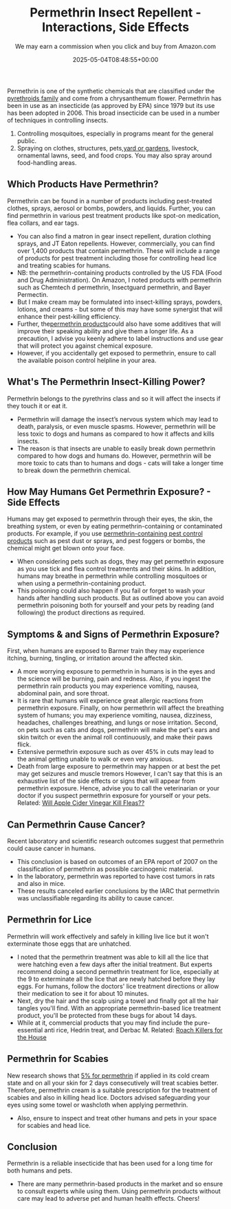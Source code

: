 ﻿---
author: We may earn a commission when you click and buy from Amazon.com
layout: post
title: Permethrin Insect Repellent - Interactions, Side Effects
date: '2025-05-04T08:48:55+00:00'
categories:
- Fleas
- Guide
tags: []
slug: /permethrin/
lastmod: 2025-05-07T12:21:28+03:00
---

Permethrin is one of the synthetic chemicals that are classified under the
[pyrethroids family](https://www.epa.gov/ingredients-used-pesticide-products/registration-review-pyrethrins-and-pyrethroids)
and come from a chrysanthemum flower.
Permethrin has been in use as an insecticide (as approved by EPA) since 1979 but its use has been adopted in 2006.
This broad insecticide can be used in a number of techniques in controlling insects.
1. Controlling mosquitoes, especially in programs meant for the general public.
2. Spraying on clothes, structures, pets,[yard or gardens](https://pestpolicy.com/best-flea-spray-for-yard/), livestock, ornamental lawns, seed, and food crops.
You may also spray around food-handling areas.
## Which Products Have Permethrin?
Permethrin can be found in a number of products including pest-treated clothes, sprays, aerosol or bombs, powders, and liquids.
Further, you can find permethrin in various pest treatment products like spot-on medication, flea collars, and ear tags.
- You can also find a matron in gear insect repellent, duration clothing sprays, and JT Eaton repellents.
However, commercially, you can find over 1,400 products that contain permethrin.
These will include a range of products for pest treatment including those for controlling head lice and treating scabies for humans.
- NB: the permethrin-containing products controlled by the US FDA (Food and Drug Administration).
On Amazon, I noted products with permethrin such as Chemtech d permethrin, Insectguard permethrin, and Bayer Permectin.
- But I make cream may be formulated into insect-killing sprays, powders, lotions, and creams - but some of this may have some synergist that will enhance their pest-killing efficiency.
- Further, the[permethrin products](https://pestpolicy.com/best-fogger-for-fleas/)could also have some additives that will improve their speaking ability and give them a longer life.
As a precaution, I advise you keenly adhere to label instructions and use gear that will protect you against chemical exposure.
- However, if you accidentally get exposed to permethrin, ensure to call the available poison control helpline in your area.
## What's The Permethrin Insect-Killing Power?
Permethrin belongs to the pyrethrins class and so it will affect the insects if they touch it or eat it.
- Permethrin will damage the insect’s nervous system which may lead to death, paralysis, or even muscle spasms.
However, permethrin will be less toxic to dogs and humans as compared to how it affects and kills insects.
- The reason is that insects are unable to easily break down permethrin compared to how dogs and humans do.
However, permethrin will be more toxic to cats than to humans and dogs - cats will take a longer time to break down the permethrin chemical.
## How May Humans Get Permethrin Exposure? - Side Effects
Humans may get exposed to permethrin through their eyes, the skin, the breathing system, or even by eating permethrin-containing or contaminated products.
For example, if you use
[permethrin-containing pest control products](https://pestpolicy.com/best-flea-treatment-for-cats/)
such as pest dust or sprays, and pest foggers or bombs, the chemical might get blown onto your face.
- When considering pets such as dogs, they may get permethrin exposure as you use tick and flea control treatments and their skins.
In addition, humans may breathe in permethrin while controlling mosquitoes or when using a permethrin-containing product.
- This poisoning could also happen if you fail or forget to wash your hands after handling such products.
But as outlined above you can avoid permethrin poisoning both for yourself and your pets by reading (and following) the product directions as required.
## Symptoms & and Signs of Permethrin Exposure?
First, when humans are exposed to Barmer train they may experience itching, burning, tingling, or irritation around the affected skin.
- A more worrying exposure to permethrin in humans is in the eyes and the science will be burning, pain and redness.
Also, if you ingest the permethrin rain products you may experience vomiting, nausea, abdominal pain, and sore throat.
- It is rare that humans will experience great allergic reactions from permethrin exposure.
Finally, on how permethrin will affect the breathing system of humans; you may experience vomiting, nausea, dizziness, headaches, challenges breathing, and lungs or nose irritation.
Second, on pets such as cats and dogs, permethrin will make the pet's ears and skin twitch or even the animal roll continuously, and make their paws flick.
- Extensive permethrin exposure such as over 45% in cuts may lead to the animal getting unable to walk or even very anxious.
- Death from large exposure to permethrin may happen or at best the pet may get seizures and muscle tremors
However, I can't say that this is an exhaustive list of the side effects or signs that will appear from permethrin exposure.
Hence, advise you to call the veterinarian or your doctor if you suspect permethrin exposure for yourself or your pets.
Related:
[Will Apple Cider Vinegar Kill Fleas??](https://pestpolicy.com/does-apple-cider-vinegar-kill-fleas/)
## Can Permethrin Cause Cancer?
Recent laboratory and scientific research outcomes suggest that permethrin could cause cancer in humans.
- This conclusion is based on outcomes of an EPA report of 2007 on the classification of permethrin as possible carcinogenic material.
- In the laboratory, permethrin was reported to have cost tumors in rats and also in mice.
- These results canceled earlier conclusions by the IARC that permethrin was unclassifiable regarding its ability to cause cancer.
## Permethrin for Lice
Permethrin will work effectively and safely in killing live lice but it won't exterminate those eggs that are unhatched.
- I noted that the permethrin treatment was able to kill all the lice that were hatching even a few days after the initial treatment.
But experts recommend doing a second permethrin treatment for lice, especially at the 9 to exterminate all the lice that are newly hatched before they lay eggs.
For humans, follow the doctors' lice treatment directions or allow their medication to see it for about 10 minutes.
- Next, dry the hair and the scalp using a towel and finally got all the hair tangles you'll find.
With an appropriate permethrin-based lice treatment product, you'll be protected from these bugs for about 14 days.
- While at it, commercial products that you may find include the pure-essential anti rice, Hedrin treat, and Derbac M.
Related:
[Roach Killers for the House](https://pestpolicy.com/best-roach-killer-for-apartments/)
## Permethrin for Scabies
New research shows that
[5% for permethrin](https://www.ncbi.nlm.nih.gov/pmc/articles/PMC1117314/)
if applied in its cold cream state and on all your skin for 2 days consecutively will treat scabies better.
Therefore, permethrin cream is a suitable prescription for the treatment of scabies and also in killing head lice.
Doctors advised safeguarding your eyes using some towel or washcloth when applying permethrin.
- Also, ensure to inspect and treat other humans and pets in your space for scabies and head lice.
## Conclusion
Permethrin is a reliable insecticide that has been used for a long time for both humans and pets.
- There are many permethrin-based products in the market and so ensure to consult experts while using them.
Using permethrin products without care may lead to adverse pet and human health effects.
Cheers!